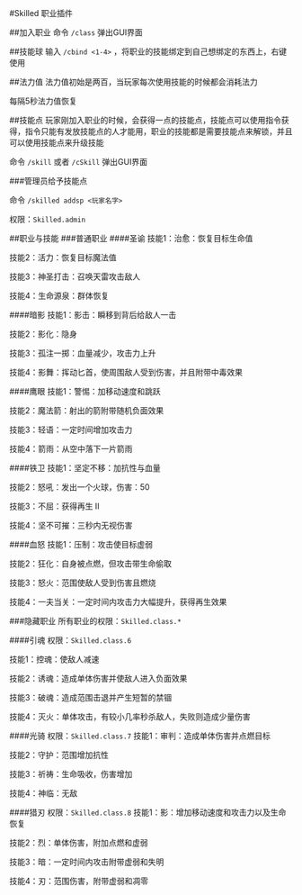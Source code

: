 #Skilled
职业插件

##加入职业
命令 `/class` 弹出GUI界面

##技能球
输入 `/cbind <1-4>` ，将职业的技能绑定到自己想绑定的东西上，右键使用

##法力值
法力值初始是两百，当玩家每次使用技能的时候都会消耗法力

每隔5秒法力值恢复

##技能点
玩家刚加入职业的时候，会获得一点的技能点，技能点可以使用指令获得，指令只能有发放技能点的人才能用，职业的技能都是需要技能点来解锁，并且可以使用技能点来升级技能

命令 `/skill` 或者 `/cSkill` 弹出GUI界面

###管理员给予技能点

命令 `/skilled addsp <玩家名字>`

权限：`Skilled.admin`

##职业与技能
###普通职业
####圣谕
技能1：治愈：恢复目标生命值

技能2：活力：恢复目标魔法值

技能3：神圣打击：召唤天雷攻击敌人

技能4：生命源泉：群体恢复
 
####暗影
技能1：影击：瞬移到背后给敌人一击

技能2：影化：隐身

技能3：孤注一掷：血量减少，攻击力上升

技能4：影舞：挥动匕首，使周围敌人受到伤害，并且附带中毒效果

####鹰眼
技能1：警惕：加移动速度和跳跃

技能2：魔法箭：射出的箭附带随机负面效果

技能3：轻语：一定时间增加攻击力

技能4：箭雨：从空中落下一片箭雨

####铁卫
技能1：坚定不移：加抗性与血量

技能2：怒吼：发出一个火球，伤害：50

技能3：不屈：获得再生 II

技能4：坚不可摧：三秒内无视伤害

####血怒
技能1：压制：攻击使目标虚弱

技能2：狂化：自身被点燃，但攻击带生命偷取

技能3：怒火：范围使敌人受到伤害且燃烧

技能4：一夫当关：一定时间内攻击力大幅提升，获得再生效果

###隐藏职业
所有职业的权限：`Skilled.class.*`

####引魂
权限：`Skilled.class.6`

技能1：控魂：使敌人减速

技能2：诱魂：造成单体伤害并使敌人进入负面效果

技能3：破魂：造成范围击退并产生短暂的禁锢

技能4：灭火：单体攻击，有较小几率秒杀敌人，失败则造成少量伤害

####光骑
权限：`Skilled.class.7`
技能1：审判：造成单体伤害并点燃目标

技能2：守护：范围增加抗性

技能3：祈祷：生命吸收，伤害增加

技能4：神临：无敌

####猎刃
权限：`Skilled.class.8`
技能1：影：增加移动速度和攻击力以及生命恢复

技能2：烈：单体伤害，附加点燃和虚弱

技能3：暗：一定时间内攻击附带虚弱和失明

技能4：刃：范围伤害，附带虚弱和凋零
